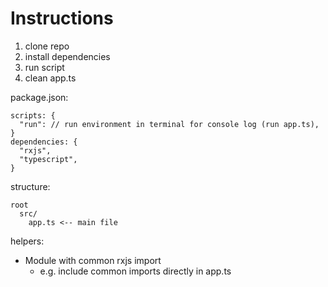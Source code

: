 # Instructions
1. clone repo
2. install dependencies
3. run script
4. clean app.ts

package.json:
```
scripts: {
  "run": // run environment in terminal for console log (run app.ts),
}
dependencies: {
  "rxjs",
  "typescript",
}
```

structure:
```
root
  src/
    app.ts <-- main file
```

helpers:
* Module with common rxjs import
  * e.g. include common imports directly in app.ts
